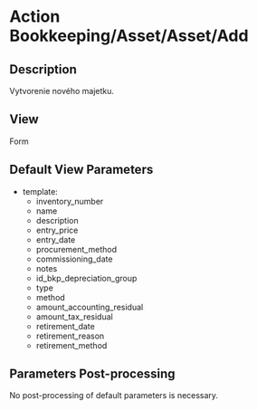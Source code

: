 # Action Bookkeeping/Asset/Asset/Add

## Description

Vytvorenie nového majetku.

## View

Form

## Default View Parameters

* template:
  * inventory_number
  * name
  * description
  * entry_price
  * entry_date
  * procurement_method
  * commissioning_date
  * notes
  * id_bkp_depreciation_group
  * type
  * method
  * amount_accounting_residual
  * amount_tax_residual
  * retirement_date
  * retirement_reason
  * retirement_method

## Parameters Post-processing

No post-processing of default parameters is necessary.
